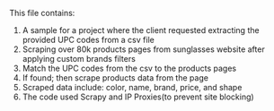 This file contains:

1. A sample for a project where the client requested extracting the provided UPC codes from a csv file
2. Scraping over 80k products pages from sunglasses website after applying custom brands filters
3. Match the UPC codes from the csv to the products pages
4. If found; then scrape products data from the page
5. Scraped data include: color, name, brand, price, and shape
6. The code used Scrapy and IP Proxies(to prevent site blocking)

